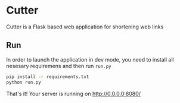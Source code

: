 # Cutter
Cutter is a Flask based web application for shortening web
links
## Run
In order to launch the application in dev mode, you need to 
install all nesesary requiremens and then run `run.py`
```bash
pip install -r requirements.txt
python run.py
```
That's it! Your server is running on 
[http://0.0.0.0:8080/ ](http://0.0.0.0:8080/ )
